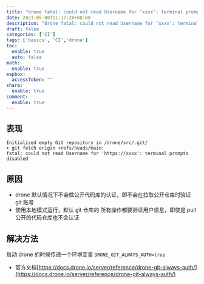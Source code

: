 ```yaml
---
title: "drone fatal: could not read Username for ‘xxxx‘: terminal prompts"
date: 2023-05-08T11:17:28+08:00
description: "drone fatal: could not read Username for ‘xxxx‘: terminal prompts"
draft: false
categories: ['CI']
tags: ['basics', 'CI','drone']
toc:
  enable: true
  auto: false
math:
  enable: true
mapbox:
  accessToken: ""
share:
  enable: true
comment:
  enable: true
---
```


## 表现

```log
Initialized empty Git repository in /drone/src/.git/
+ git fetch origin +refs/heads/main:
fatal: could not read Username for 'https://xxxx': terminal prompts disabled
```

## 原因

- drone 默认情况下不会做公开代码库的认证，即不会在拉取公开仓库时验证 git 账号
- 使用本地模式运行，默认 git 仓库的 所有操作都要验证用户信息，即使是 pull 公开的代码仓库也不会认证

## 解决方法

启动 drone 的时候传递一个环境变量 `DRONE_GIT_ALWAYS_AUTH=true`

- 官方文档[https://docs.drone.io/server/reference/drone-git-always-auth/](https://docs.drone.io/server/reference/drone-git-always-auth/)

